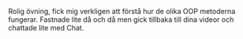 Rolig övning, fick mig verkligen att förstå hur de olika OOP metoderna fungerar. Fastnade lite då och då men gick tillbaka till dina videor och chattade lite med Chat.
